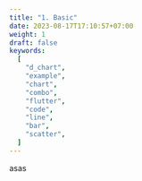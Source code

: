 ```yaml
---
title: "1. Basic"
date: 2023-08-17T17:10:57+07:00
weight: 1
draft: false
keywords:
  [
    "d_chart",
    "example",
    "chart",
    "combo",
    "flutter",
    "code",
    "line",
    "bar",
    "scatter",
  ]
---
```


asas
